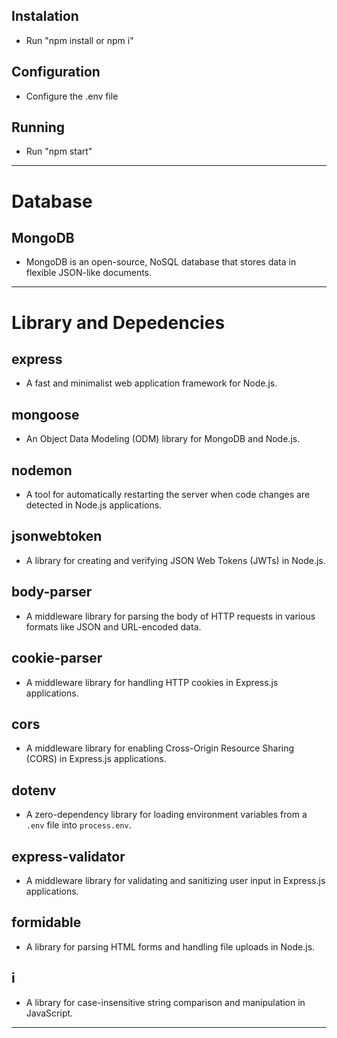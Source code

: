 ## Instalation
- Run "npm install or npm i"
## Configuration
- Configure the .env file
## Running
- Run "npm start"
---
# Database

## MongoDB
- MongoDB is an open-source, NoSQL database that stores data in flexible JSON-like documents.

---
# Library and Depedencies

## express
- A fast and minimalist web application framework for Node.js.

## mongoose
- An Object Data Modeling (ODM) library for MongoDB and Node.js.

## nodemon
- A tool for automatically restarting the server when code changes are detected in Node.js applications.

## jsonwebtoken
- A library for creating and verifying JSON Web Tokens (JWTs) in Node.js.

## body-parser
- A middleware library for parsing the body of HTTP requests in various formats like JSON and URL-encoded data.

## cookie-parser
- A middleware library for handling HTTP cookies in Express.js applications.

## cors
- A middleware library for enabling Cross-Origin Resource Sharing (CORS) in Express.js applications.

## dotenv
- A zero-dependency library for loading environment variables from a `.env` file into `process.env`.

## express-validator
- A middleware library for validating and sanitizing user input in Express.js applications.

## formidable
- A library for parsing HTML forms and handling file uploads in Node.js.

## i
- A library for case-insensitive string comparison and manipulation in JavaScript.
---
